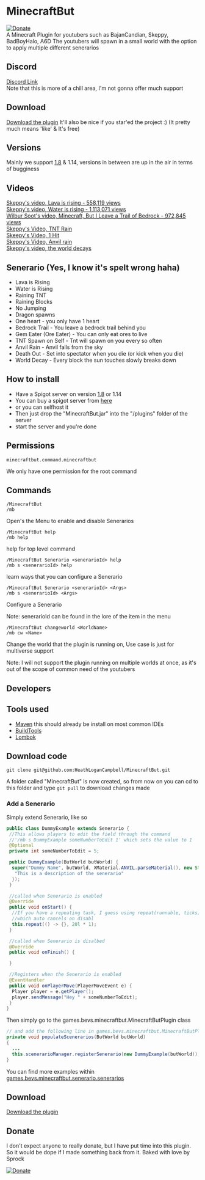 # MinecraftBut
[![Donate](https://img.shields.io/badge/Donate-PayPal-green.svg)](https://www.paypal.com/cgi-bin/webscr?cmd=_s-xclick&hosted_button_id=VWG7DUFDRYXDA)  
A Minecraft Plugin for youtubers such as BajanCandian, Skeppy, BadBoyHalo, A6D
The youtubers will spawn in a small world with the option to apply multiple different senerarios

## Discord
[Discord Link](https://discord.gg/qRXFA5)  
Note that this is more of a chill area, I'm not gonna offer much support

## Download
[Download the plugin](https://github.com/HeathLoganCampbell/MinecraftBut/releases/tag/1.5)
It'll also be nice if you star'ed the project :) (It pretty much means 'like' & It's free)

## Versions
Mainly we support [1.8](https://getbukkit.org/get/WAH0jXqYA2s3Gzzg3toWHG1R3lHNCNZY) & 1.14, versions in between are up in the air in terms of bugginess

## Videos
[Skeppy's video, Lava is rising - 558,119 views](https://www.youtube.com/watch?v=0dvbqzXiA_o)    
[Skeppy's video, Water is rising - 1,113,071 views](https://www.youtube.com/watch?v=Kcul2iXfPDY)   
[Wilbur Soot's video, Minecraft, But I Leave a Trail of Bedrock - 972,845 views](https://www.youtube.com/watch?v=Kcul2iXfPDY)  
[Skeppy's Video, TNT Rain](https://www.youtube.com/watch?v=kkU8-3teKS0)  
[Skeepy's Video, 1 Hit](https://www.youtube.com/watch?v=bpvQGu1cwlQ)  
[Skeppy's Video, Anvil rain](https://www.youtube.com/watch?v=IONiD9ZnqEg)  
[Skeppy's video, the world decays](https://www.youtube.com/watch?v=I9PjCahtpzs)

## Senerario (Yes, I know it's spelt wrong haha)
* Lava is Rising
* Water is Rising
* Raining TNT
* Raining Blocks
* No Jumping
* Dragon spawns
* One heart - you only have 1 heart
* Bedrock Trail - You leave a bedrock trail behind you
* Gem Eater (Ore Eater) - You can only eat ores to live
* TNT Spawn on Self - Tnt will spawn on you every so often
* Anvil Rain - Anvil falls from the sky
* Death Out - Set into spectator when you die (or kick when you die)
* World Decay - Every  block the sun touches slowly breaks down

## How to install
* Have a Spigot server on version  [1.8](https://getbukkit.org/get/WAH0jXqYA2s3Gzzg3toWHG1R3lHNCNZY) or 1.14
 * You can buy a spigot server from [here](https://mcprohosting.com/order?aff=81875)
 * or you can selfhost it
* Then just drop the "MinecraftBut.jar" into the "/plugins" folder of the server
* start the server and you're done

## Permissions

```
minecraftbut.command.minecraftbut
```
We only have one permission for the root command

## Commands
```
/MinecraftBut
/mb
```
Open's the Menu to enable and disable Senerarios

```
/MinecraftBut help
/mb help
```
help for top level command

```
/MinecraftBut Senerario <senerarioId> help
/mb s <senerarioId> help
```
learn ways that you can configure a Senerario

```
/MinecraftBut Senerario <senerarioId> <Args>
/mb s <senerarioId> <Args>
```
Configure a Senerario

Note: senerarioId can be found in the lore of the item in the menu

```
/MinecraftBut changeworld <WorldName>
/mb cw <Name>
```
Change the world that the plugin is running on, Use case is just for multiverse support

Note: I will not support the plugin running on multiple worlds at once, as it's out of the scope of common need of the youtubers


## Developers
## Tools used
* [Maven](https://maven.apache.org/) this should already be install on most common IDEs 
* [BuildTools](https://www.spigotmc.org/wiki/buildtools/#1-8-8)
* [Lombok](https://projectlombok.org/download)

## Download code
```
git clone git@github.com:HeathLoganCampbell/MinecraftBut.git
```
A folder called  "MinecraftBut" is now created, so from now on you can cd to this folder and type
``git pull`` to download changes made

### Add a Senerario
Simply extend Senerario, like so
```java
public class DummyExample extends Senerario {
 //This allows players to edit the field through the command 
 //'/mb s DummyExample someNumberToEdit 1' which sets the value to 1
 @Optional
 private int someNumberToEdit = 5;

 public DummyExample(ButWorld butWorld) {
  super("Dummy Name", butWorld, XMaterial.ANVIL.parseMaterial(), new String[] {
   "This is a description of the senerario"
  });
 }

 //called when Senerario is enabled
 @Override
 public void onStart() {
  //If you have a repeating task, I guess using repeat(runnable, ticks)
  //which auto cancels on disabl
  this.repeat(() -> {}, 20l * 1);
 }

 //called when Senerario is disalbed
 @Override
 public void onFinish() {

 }

 //Registers when the Senerario is enabled
 @EventHandler
 public void onPlayerMove(PlayerMoveEvent e) {
  Player player = e.getPlayer();
  player.sendMessage("Hey " + someNumberToEdit);
 }
}
```

Then simply go to the games.bevs.minecraftbut.MinecraftButPlugin class
```java
// and add the following line in games.bevs.minecraftbut.MinecraftButPlugin
private void populateScenerarios(ButWorld butWorld)
{
  ...
  this.scenerarioManager.registerSenerario(new DummyExample(butWorld));
}
```
You can find more examples within [games.bevs.minecraftbut.senerario.senerarios](https://github.com/HeathLoganCampbell/MinecraftBut/tree/master/src/main/java/games/bevs/minecraftbut/senerario/senerarios)


## Download
[Download the plugin](https://github.com/HeathLoganCampbell/MinecraftBut/releases/tag/1.5)


## Donate
I don't expect anyone to really donate, but I have put time into this plugin. 
So it would be dope if I made something back from it.
Baked with love by Sprock

[![Donate](https://img.shields.io/badge/Donate-PayPal-green.svg)](https://www.paypal.com/cgi-bin/webscr?cmd=_s-xclick&hosted_button_id=VWG7DUFDRYXDA)
